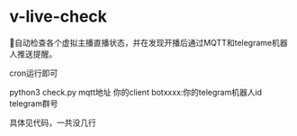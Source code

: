 # v-live-check

📡自动检查各个虚拟主播直播状态，并在发现开播后通过MQTT和telegrame机器人推送提醒。

cron运行即可

python3 check.py mqtt地址 你的client botxxxx:你的telegram机器人id telegram群号

具体见代码，一共没几行
